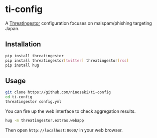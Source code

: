 # ti-config

A [ThreatIngestor](https://github.com/InQuest/ThreatIngestor) configuration focuses on malspam/phishing targeting Japan.

## Installation

```bash
pip install threatingestor
pip install threatingestor[twitter] threatingestor[rss]
pip install hug
```

## Usage

```bash
git clone https://github.com/ninoseki/ti-config
cd ti-config
threatingestor config.yml
```

You can fire up the web interface to check aggregation results.

```bash
hug -m threatingestor.extras.webapp
```

Then open `http://localhost:8000/` in your web browser.
